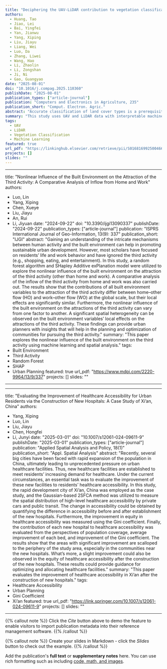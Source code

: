 ```yaml
---
title: "Deciphering the UAV-LiDAR contribution to vegetation classification using interpretable machine learning"
authors:
  - Huang, Tao
  - Jiao, Lei
  - Bai, Yingfei
  - Yan, Jianwu
  - Yang, Xiping
  - Liu, Jiayu
  - Liang, Wei
  - Luo, Da
  - Zhang, Liwei
  - Wang, Hao
  - Li, Zhaolin
  - Li, Zongshan
  - Ji, Ni
  - Gao, Guangyao
date: "2025-08-01"
doi: "10.1016/j.compag.2025.110360"
publishDate: "2025-08-01"
publication_types: ["article-journal"]
publication: "Computers and Electronics in Agriculture, 235"
publication_short: "Comput. Electron. Agric."
abstract: "Accurate classification of land cover types is a prerequisite for the protection of natural ecosystems. In particular, understanding the spatial distributions of different vegetation types is essential for the effective management, monitoring, and conservation of forest ecosystems. Satellite remote sensing uses rich spectral band information for land cover classification, but it is usually insufficient for high-precision vegetation classification work in small areas. However, the structure and vegetation information provided by Aerial LiDAR Scanning (ALS) can significantly increase the classification accuracy. To address these limitations, this study utilized high-resolution unmanned aerial vehicle (UAV) imagery and aerial LiDAR point cloud data to improve the accuracy of vegetation classification and plantation observation at the catchment scale. Using Google Earth Engine (GEE), spectral, textural, and LiDAR-derived topographic and vegetation features are extracted and integrated, followed by supervised classification using Random Forest (RF) and Support Vector Machine (SVM) models. This approach enhances the accuracy and efficiency of vegetation classification at the catchment scale. The classification results of SVM and RF demonstrated that incorporating LiDAR-derived topographic and vegetation features significantly improved the classification accuracy compared to using spectral and textural features only. Specifically, the overall accuracy (OA) of the RF classification increased from 94.37% to 99.36%, while the kappa coefficient improved from 91.08% to 99.01%. Moreover, the impact threshold analysis based on SHAP values showed that canopy height, tree density, and elevation were the top three key features driving the improvement in the classification performance. This study offers new insights and methods for vegetation classification in complex ecological environments."
summary: "This study uses UAV and LiDAR data with interpretable machine learning to improve vegetation classification accuracy."
tags:
  - UAV
  - LiDAR
  - Vegetation Classification
  - Machine Learning
featured: true
url_pdf: "https://linkinghub.elsevier.com/retrieve/pii/S0168169925004661"
projects: []
slides: ""
---
```


---
title: "Nonlinear Influence of the Built Environment on the Attraction of the Third Activity: A Comparative Analysis of Inflow from Home and Work"
authors:
  - Luo, Lin
  - Yang, Xiping
  - Chen, Xueye
  - Liu, Jiayu
  - An, Rui
  - Li, Jiyuan
date: "2024-09-22"
doi: "10.3390/ijgi13090337"
publishDate: "2024-09-22"
publication_types: ["article-journal"]
publication: "ISPRS International Journal of Geo-Information, 13(9): 337"
publication_short: "IJGI"
abstract: "Gaining an understanding of the intricate mechanisms between human activity and the built environment can help in promoting sustainable urban development. However, most scholars have focused on residents’ life and work behavior and have ignored the third activity (e.g., shopping, eating, and entertainment). In this study, a random forest algorithm and SHapley Additive exPlanation model were utilized to explore the nonlinear influence of the built environment on the attraction of the third activity (other than home and work). A comparative analysis of the inflow of the third activity from home and work was also carried out. The results show that the contributions of all built environment variables to the attraction of the third activity differ between home–other flow (HO) and work–other flow (WO) at the global scale, but their local effects are significantly similar. Furthermore, the nonlinear influence of the built environment on the attractions of the third activity can vary from one factor to another. A significant spatial heterogeneity can be observed on the built environment variables’ local effects on the attractions of the third activity. These findings can provide urban planners with insights that will help in the planning and optimization of communities for pursuing the third activity."
summary: "This paper explores the nonlinear influence of the built environment on the third activity using machine learning and spatial analysis."
tags:
  - Built Environment
  - Third Activity
  - Random Forest
  - SHAP
  - Urban Planning
featured: true
url_pdf: "https://www.mdpi.com/2220-9964/13/9/337"
projects: []
slides: ""
---

---
title: "Evaluating the Improvement of Healthcare Accessibility for Urban Residents via the Construction of New Hospitals: A Case Study of Xi’an, China"
authors:
  - Yang, Xiping
  - Luo, Lin
  - Liu, Jiayu
  - Chen, Hongfei
  - Li, Junyi
date: "2025-03-01"
doi: "10.1007/s12061-024-09611-9"
publishDate: "2025-03-01"
publication_types: ["article-journal"]
publication: "Applied Spatial Analysis and Policy, 18(1)"
publication_short: "Appl. Spatial Analysis"
abstract: "Recently, several big cities have been faced with rapid expansion of the population in China, ultimately leading to unprecedented pressure on urban healthcare facilities. Thus, new healthcare facilities are established to meet residents’ increasing demand for healthcare. Under the current circumstances, an essential task was to evaluate the improvement of these new facilities to residents’ healthcare accessibility. In this study, the rapid development city of Xi’an, China was employed as the case study, and the Gaussian-based 2SFCA method was utilized to measure the spatial distribution of high-level healthcare accessibility by private cars and public transit. The change in accessibility could be obtained by quantifying the difference in accessibility before and after establishment of the new hospitals. Furthermore, the improvement in equity in healthcare accessibility was measured using the Gini coefficient. Finally, the contribution of each new hospital to healthcare accessibility was evaluated from the perspectives of population coverage, average improvement of each bed, and improvement of the Gini coefficient. The results show that the areas with significant improvement are scalloped to the periphery of the study area, especially in the communities near the new hospitals. What’s more, a slight improvement could also be observed in the equity of healthcare accessibility after the construction of the new hospitals. These results could provide guidance for optimizing and allocating healthcare facilities."
summary: "This paper evaluates the improvement of healthcare accessibility in Xi’an after the construction of new hospitals."
tags:
  - Healthcare Accessibility
  - Urban Planning
  - Gini Coefficient
  - Xi’an
featured: true
url_pdf: "https://link.springer.com/10.1007/s12061-024-09611-9"
projects: []
slides: ""
---

{{% callout note %}}
Click the *Cite* button above to demo the feature to enable visitors to import publication metadata into their reference management software.
{{% /callout %}}

{{% callout note %}}
Create your slides in Markdown - click the *Slides* button to check out the example.
{{% /callout %}}

Add the publication's **full text** or **supplementary notes** here. You can use rich formatting such as including [code, math, and images](https://docs.hugoblox.com/content/writing-markdown-latex/).

